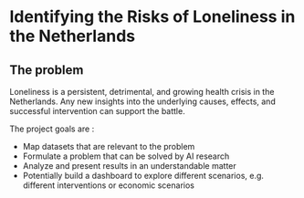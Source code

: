 # Identifying the Risks of Loneliness in the Netherlands
## The problem
Loneliness is a persistent, detrimental, and growing health crisis in the Netherlands. Any new insights into the underlying causes, effects, and successful intervention can support the battle.

The project goals are :
- Map datasets that are relevant to the problem
- Formulate a problem that can be solved by AI research
- Analyze and present results in an understandable matter
- Potentially build a dashboard to explore different scenarios, e.g. different interventions or economic scenarios
